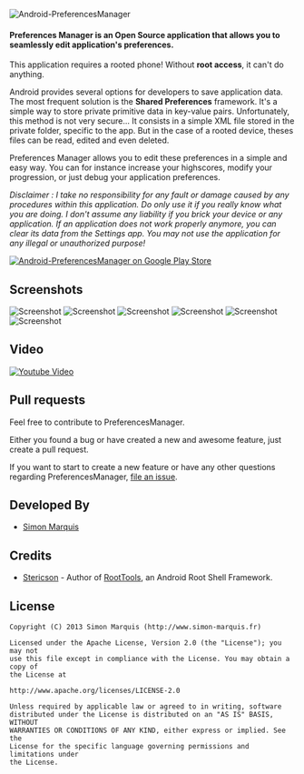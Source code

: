 ![Android-PreferencesManager](https://raw.github.com/SimonMarquis/Android-PreferencesManager/master/Resources/Feature%20graphic%20-%20resized.png "Android-PreferencesManager")
#### Preferences Manager is an Open Source application that allows you to seamlessly edit application's preferences.
This application requires a rooted phone! Without **root access**, it can't do anything.

Android provides several options for developers to save application data. The most frequent solution is the **Shared Preferences** framework. It's a simple way to store private primitive data in key-value pairs.
Unfortunately, this method is not very secure... It consists in a simple XML file stored in the private folder, specific to the app. But in the case of a rooted device, theses files can be read, edited and even deleted.

Preferences Manager allows you to edit these preferences in a simple and easy way.
You can for instance increase your highscores, modify your progression, or just debug your application preferences.

*Disclaimer : I take no responsibility for any fault or damage caused by any procedures within this application. Do only use it if you really know what you are doing. I don't assume any liability if you brick your device or any application. If an application does not work properly anymore, you can clear its data from the Settings app.
You may not use the application for any illegal or unauthorized purpose!*

[![Android-PreferencesManager on Google Play Store](http://developer.android.com/images/brand/en_generic_rgb_wo_60.png)](https://play.google.com/store/apps/details?id=fr.simon.marquis.preferencesmanager)

## Screenshots

![Screenshot][screen1]
![Screenshot][screen2]
![Screenshot][screen3]
![Screenshot][screen4]
![Screenshot][screen5]
![Screenshot][screen6]

## Video

[![Youtube Video](http://img.youtube.com/vi/P2wV3gJ4ndo/0.jpg)](http://www.youtube.com/watch?v=P2wV3gJ4ndo)

## Pull requests

Feel free to contribute to PreferencesManager.

Either you found a bug or have created a new and awesome feature, just create a pull request.

If you want to start to create a new feature or have any other questions regarding PreferencesManager, [file an issue](https://github.com/SimonMarquis/Android-PreferencesManager/issues/new).

## Developed By

* [Simon Marquis][1]

## Credits

 * [Stericson][2] - Author of [RootTools][3], an Android Root Shell Framework.

## License

	Copyright (C) 2013 Simon Marquis (http://www.simon-marquis.fr)

	Licensed under the Apache License, Version 2.0 (the "License"); you may not
	use this file except in compliance with the License. You may obtain a copy of
	the License at

	http://www.apache.org/licenses/LICENSE-2.0

	Unless required by applicable law or agreed to in writing, software
	distributed under the License is distributed on an "AS IS" BASIS, WITHOUT
	WARRANTIES OR CONDITIONS OF ANY KIND, either express or implied. See the
	License for the specific language governing permissions and limitations under
	the License.


 [1]: http://www.simon-marquis.fr
 [2]: https://github.com/Stericson
 [3]: https://github.com/Stericson/RootTools

 [screen1]: https://raw.github.com/SimonMarquis/Android-PreferencesManager/master/Resources/framed/1%20-%20resized.png "List of applications"
 [screen2]: https://raw.github.com/SimonMarquis/Android-PreferencesManager/master/Resources/framed/2%20-%20resized.png "List of preferences"
 [screen3]: https://raw.github.com/SimonMarquis/Android-PreferencesManager/master/Resources/framed/3%20-%20resized.png "Inline edition of preferences"
 [screen4]: https://raw.github.com/SimonMarquis/Android-PreferencesManager/master/Resources/framed/4%20-%20resized.png "Add a preference"
 [screen5]: https://raw.github.com/SimonMarquis/Android-PreferencesManager/master/Resources/framed/5%20-%20resized.png "Add a String preference"
 [screen6]: https://raw.github.com/SimonMarquis/Android-PreferencesManager/master/Resources/framed/6%20-%20resized.png "Edit a Boolean value"
